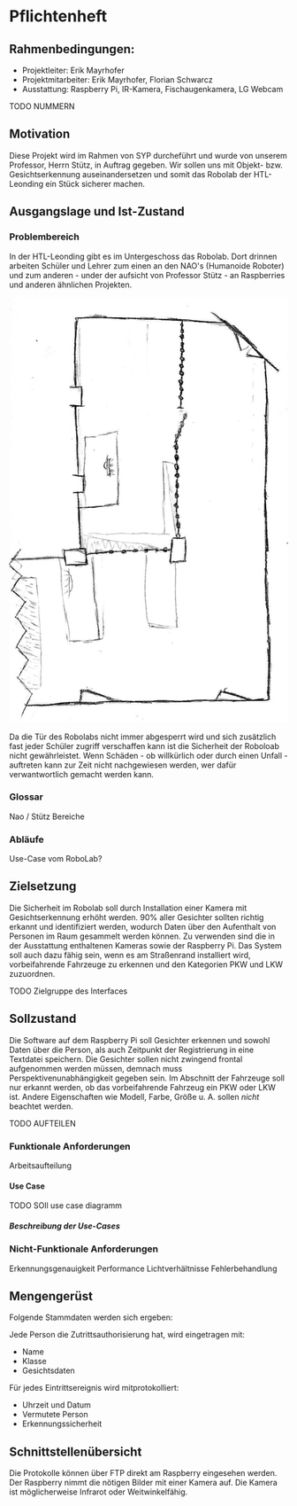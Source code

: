 # Pflichtenheft

## Rahmenbedingungen:
* Projektleiter: Erik Mayrhofer
* Projektmitarbeiter: Erik Mayrhofer, Florian Schwarcz
* Ausstattung: Raspberry Pi, IR-Kamera, Fischaugenkamera, LG Webcam

TODO NUMMERN
## Motivation

Diese Projekt wird im Rahmen von SYP durcheführt und wurde von unserem Professor, Herrn Stütz, in Auftrag gegeben. Wir sollen uns mit Objekt- bzw. Gesichtserkennung auseinandersetzen und somit das Robolab der HTL-Leonding ein Stück sicherer machen.

## Ausgangslage und Ist-Zustand

### Problembereich

In der HTL-Leonding gibt es im Untergeschoss das Robolab. Dort drinnen arbeiten Schüler und Lehrer zum einen an den NAO's (Humanoide Roboter) und zum anderen - under der aufsicht von Professor Stütz - an Raspberries und anderen ähnlichen Projekten.

![Plan des Robolabs](./images/Robolab-Plan.jpg "Relevanter Bereich des Robolabs (nicht maßstabsgetreu)")

Da die Tür des Robolabs nicht immer abgesperrt wird und sich zusätzlich fast jeder Schüler zugriff verschaffen kann ist die Sicherheit der Roboloab nicht gewährleistet. Wenn Schäden - ob willkürlich oder durch einen Unfall - auftreten kann zur Zeit nicht nachgewiesen werden, wer dafür verwantwortlich gemacht werden kann.

### Glossar

Nao / Stütz
Bereiche

### Abläufe

Use-Case vom RoboLab?

## Zielsetzung

Die Sicherheit im Robolab soll durch Installation einer Kamera mit Gesichtserkennung erhöht werden. 90% aller Gesichter sollten richtig erkannt und identifiziert werden, wodurch Daten über den Aufenthalt von Personen im Raum gesammelt werden können. Zu verwenden sind die in der Ausstattung enthaltenen Kameras sowie der Raspberry Pi.
Das System soll auch dazu fähig sein, wenn es am Straßenrand installiert wird, vorbeifahrende Fahrzeuge zu erkennen und den Kategorien PKW und LKW zuzuordnen.

TODO Zielgruppe des Interfaces

## Sollzustand

Die Software auf dem Raspberry Pi soll Gesichter erkennen und sowohl Daten über die Person, als auch Zeitpunkt der Registrierung in eine Textdatei speichern. Die Gesichter sollen nicht zwingend frontal aufgenommen werden müssen, demnach muss Perspektivenunabhängigkeit gegeben sein.
Im Abschnitt der Fahrzeuge soll nur erkannt werden, ob das vorbeifahrende Fahrzeug ein PKW oder LKW ist. Andere Eigenschaften wie Modell, Farbe, Größe u. A. sollen *nicht* beachtet werden.

TODO AUFTEILEN

### Funktionale Anforderungen
Arbeitsaufteilung
#### Use Case

TODO SOll use case diagramm

##### Beschreibung der Use-Cases
### Nicht-Funktionale Anforderungen
Erkennungsgenauigkeit
Performance
Lichtverhältnisse
Fehlerbehandlung

## Mengengerüst
Folgende Stammdaten werden sich ergeben:

Jede Person die Zutrittsauthorisierung hat, wird eingetragen mit:
* Name
* Klasse
* Gesichtsdaten

Für jedes Eintrittsereignis wird mitprotokolliert:
* Uhrzeit und Datum
* Vermutete Person
* Erkennungssicherheit

## Schnittstellenübersicht
Die Protokolle können über FTP direkt am Raspberry eingesehen werden. Der Raspberry nimmt die nötigen Bilder mit einer Kamera auf. Die Kamera ist möglicherweise Infrarot oder Weitwinkelfähig.